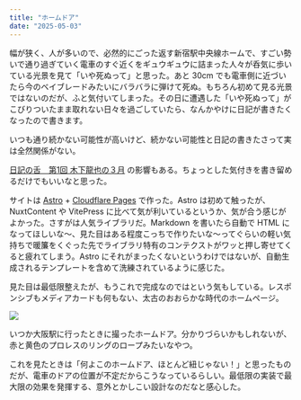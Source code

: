 ```yaml
---
title: "ホームドア"
date: "2025-05-03"
---
```


幅が狭く、人が多いので、必然的にごった返す新宿駅中央線ホームで、すごい勢いで通り過ぎていく電車のすぐ近くをギュウギュウに詰まった人々が呑気に歩いている光景を見て「いや死ぬって」と思った。あと 30cm でも電車側に近づいたら今のベイブレードみたいにバラバラに弾けて死ぬ。もちろん初めて見る光景ではないのだが、ふと気付いてしまった。その日に遭遇した「いや死ぬって」がこびりついたまま取れない日々を過ごしていたら、なんかやけに日記が書きたくなったので書きます。

いつも通り続かない可能性が高いけど、続かない可能性と日記の書きたさって実は全然関係がない。

[日記の舌　第1回 木下龍也の３月](https://note.com/nanarokusha/n/nb25bdb6cf359) の影響もある。ちょっとした気付きを書き留めるだけでもいいなと思った。

サイトは [Astro](https://astro.build/) + [Cloudflare Pages](https://www.cloudflare.com/ja-jp/developer-platform/products/pages/) で作った。Astro は初めて触ったが、NuxtContent や VitePress に比べて気が利いているというか、気が合う感じがよかった。さすがは人気ライブラリだ。Markdown を書いたら自動で HTML になってほしいな～、見た目はある程度こっちで作りたいな～ってぐらいの軽い気持ちで暖簾をくぐった先でライブラリ特有のコンテクストがワッと押し寄せてくると疲れてしまう。Astro にそれがまったくないというわけではないが、自動生成されるテンプレートを含めて洗練されているように感じた。

見た目は最低限整えたが、もうこれで完成なのではという気もしている。レスポンシブもメディアカードも何もない、太古のおおらかな時代のホームページ。

[![](https://blog-files.gloxi.net/2025-05-03_0001.webp)](https://blog-files.gloxi.net/2025-05-03_0001.webp)

いつか大阪駅に行ったときに撮ったホームドア。分かりづらいかもしれないが、赤と黄色のプロレスのリングのロープみたいなやつ。

これを見たときは「何よこのホームドア、ほとんど紐じゃない！」と思ったものだが、電車のドアの位置が不定だからこうなっているらしい。最低限の実装で最大限の効果を発揮する、意外とかしこい設計なのだなと感心した。
